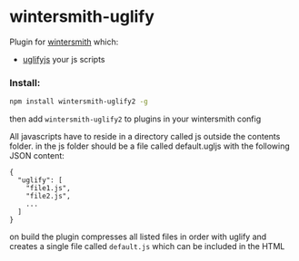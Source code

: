 # wintersmith-uglify

Plugin for [wintersmith](https://github.com/jnordberg/wintersmith) which:

* [uglifyjs](https://github.com/mishoo/UglifyJS2) your js scripts

### Install:

```sh
npm install wintersmith-uglify2 -g
```

then add `wintersmith-uglify2` to plugins in your wintersmith config

All javascripts have to reside in a directory called js outside the contents folder.
in the js folder should be a file called default.ugljs with the following JSON content:

    {
      "uglify": [
        "file1.js",
        "file2.js",
        ...
      ]
    }

on build the plugin compresses all listed files in order with uglify and creates a single
file called ```default.js``` which can be included in the HTML